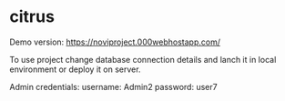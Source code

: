 # citrus

Demo version: https://noviproject.000webhostapp.com/

To use project change database connection details and lanch it in local environment or deploy it on server.

Admin credentials:
username: Admin2
password: user7

